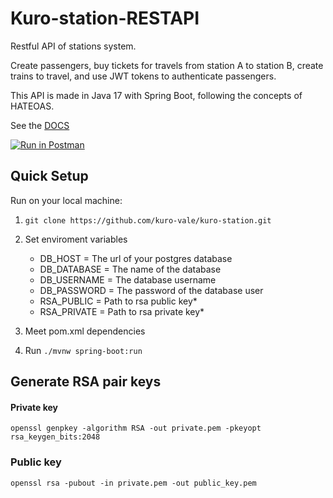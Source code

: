 # Kuro-station-RESTAPI

Restful API of stations system.

Create passengers, buy tickets for travels from station A to station B, create trains to travel, and use JWT tokens to authenticate passengers.

This API is made in Java 17 with Spring Boot, following the concepts of HATEOAS.

See the [DOCS](https://documenter.getpostman.com/view/20195671/UyxnFQmc)

[![Run in Postman](https://run.pstmn.io/button.svg)](https://app.getpostman.com/run-collection/20195671-3e694c2a-5437-4c14-a72f-922ae3a745fb?action=collection%2Ffork&collection-url=entityId%3D20195671-3e694c2a-5437-4c14-a72f-922ae3a745fb%26entityType%3Dcollection%26workspaceId%3D340d12f8-bfd8-4f84-8bc7-f3b080c24682)

## Quick Setup
Run on your local machine:

1. ```git clone https://github.com/kuro-vale/kuro-station.git```

2. Set enviroment variables
    - DB_HOST = The url of your postgres database
    - DB_DATABASE = The name of the database
    - DB_USERNAME = The database username
    - DB_PASSWORD = The password of the database user
    - RSA_PUBLIC = Path to rsa public key*
    - RSA_PRIVATE = Path to rsa private key*
3. Meet pom.xml dependencies
4. Run ```./mvnw spring-boot:run```

## Generate RSA pair keys
#### Private key

```openssl genpkey -algorithm RSA -out private.pem -pkeyopt rsa_keygen_bits:2048```

### Public key

```openssl rsa -pubout -in private.pem -out public_key.pem```

